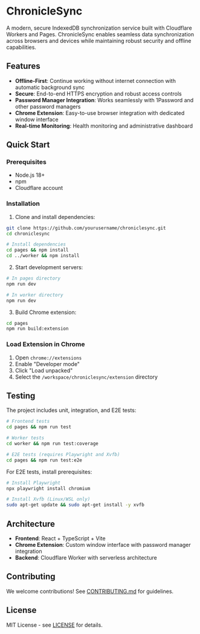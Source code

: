 # ChronicleSync

A modern, secure IndexedDB synchronization service built with Cloudflare Workers and Pages. ChronicleSync enables seamless data synchronization across browsers and devices while maintaining robust security and offline capabilities.

## Features

- **Offline-First**: Continue working without internet connection with automatic background sync
- **Secure**: End-to-end HTTPS encryption and robust access controls
- **Password Manager Integration**: Works seamlessly with 1Password and other password managers
- **Chrome Extension**: Easy-to-use browser integration with dedicated window interface
- **Real-time Monitoring**: Health monitoring and administrative dashboard

## Quick Start

### Prerequisites
- Node.js 18+
- npm
- Cloudflare account

### Installation

1. Clone and install dependencies:
```bash
git clone https://github.com/yourusername/chroniclesync.git
cd chroniclesync

# Install dependencies
cd pages && npm install
cd ../worker && npm install
```

2. Start development servers:
```bash
# In pages directory
npm run dev

# In worker directory
npm run dev
```

3. Build Chrome extension:
```bash
cd pages
npm run build:extension
```

### Load Extension in Chrome

1. Open `chrome://extensions`
2. Enable "Developer mode"
3. Click "Load unpacked"
4. Select the `/workspace/chroniclesync/extension` directory

## Testing

The project includes unit, integration, and E2E tests:

```bash
# Frontend tests
cd pages && npm run test

# Worker tests
cd worker && npm run test:coverage

# E2E tests (requires Playwright and Xvfb)
cd pages && npm run test:e2e
```

For E2E tests, install prerequisites:
```bash
# Install Playwright
npx playwright install chromium

# Install Xvfb (Linux/WSL only)
sudo apt-get update && sudo apt-get install -y xvfb
```

## Architecture

- **Frontend**: React + TypeScript + Vite
- **Chrome Extension**: Custom window interface with password manager integration
- **Backend**: Cloudflare Worker with serverless architecture

## Contributing

We welcome contributions! See [CONTRIBUTING.md](CONTRIBUTING.md) for guidelines.

## License

MIT License - see [LICENSE](LICENSE) for details.
